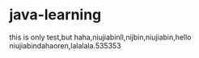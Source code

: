 # java-learning

this is only test,but haha,niujiabinll,nijbin,niujiabin,hello
niujiabindahaoren,lalalala.535353